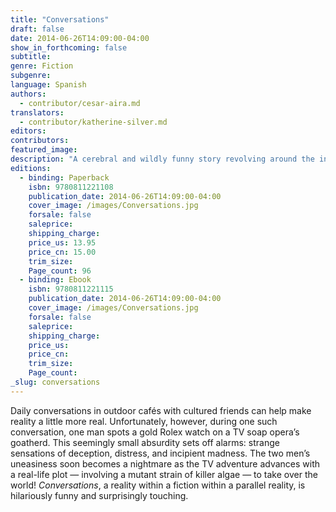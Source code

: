 ```yaml
---
title: "Conversations"
draft: false
date: 2014-06-26T14:09:00-04:00
show_in_forthcoming: false
subtitle:
genre: Fiction
subgenre:
language: Spanish
authors:
  - contributor/cesar-aira.md
translators:
  - contributor/katherine-silver.md
editors:
contributors:
featured_image:
description: "A cerebral and wildly funny story revolving around the incongruity of a gold Rolex watch spotted on a lowly goatherd’s wrist "
editions:
  - binding: Paperback
    isbn: 9780811221108
    publication_date: 2014-06-26T14:09:00-04:00
    cover_image: /images/Conversations.jpg
    forsale: false
    saleprice:
    shipping_charge:
    price_us: 13.95
    price_cn: 15.00
    trim_size:
    Page_count: 96
  - binding: Ebook
    isbn: 9780811221115
    publication_date: 2014-06-26T14:09:00-04:00
    cover_image: /images/Conversations.jpg
    forsale: false
    saleprice:
    shipping_charge:
    price_us:
    price_cn:
    trim_size:
    Page_count:
_slug: conversations
---
```


Daily conversations in outdoor cafés with cultured friends can help make reality a little more real. Unfortunately, however, during one such conversation, one man spots a gold Rolex watch on a TV soap opera’s goatherd. This seemingly small absurdity sets off alarms: strange sensations of deception, distress, and incipient madness. The two men’s uneasiness soon becomes a nightmare as the TV adventure advances with a real-life plot — involving a mutant strain of killer algae — to take over the world! _Conversations_, a reality within a fiction within a parallel reality, is hilariously funny and surprisingly touching.

